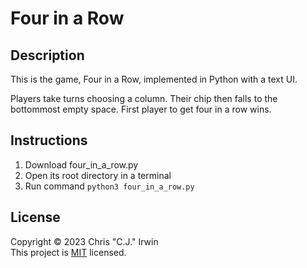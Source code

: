 # Four in a Row
## Description
This is the game, Four in a Row, implemented in Python with a text UI.

Players take turns choosing a column. Their chip then falls to the bottommost empty space. First player to get four in a row wins.
## Instructions
1. Download four_in_a_row.py
2. Open its root directory in a terminal
3. Run command `python3 four_in_a_row.py`
## License
Copyright &copy; 2023 Chris "C.J." Irwin<br>
This project is [MIT](LICENSE) licensed.
